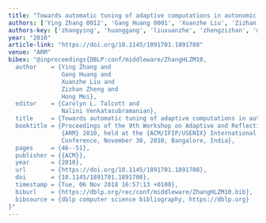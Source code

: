 ```yaml
---
title: "Towards automatic tuning of adaptive computations in autonomic middleware"
authors: ['Ying Zhang 0012', 'Gang Huang 0001', 'Xuanzhe Liu', 'Zizhan Zheng', 'Hong Mei']
authors-key: ['zhangying', 'huanggang', 'liuxuanzhe', 'zhengzizhan', 'meihong']
year: "2010"
article-link: "https://doi.org/10.1145/1891701.1891708"
venue: "ARM"
bibex: "@inproceedings{DBLP:conf/middleware/ZhangHLZM10,
  author    = {Ying Zhang and
               Gang Huang and
               Xuanzhe Liu and
               Zizhan Zheng and
               Hong Mei},
  editor    = {Carolyn L. Talcott and
               Nalini Venkatasubramanian},
  title     = {Towards automatic tuning of adaptive computations in autonomic middleware},
  booktitle = {Proceedings of the 9th Workshop on Adaptive and Reflective Middleware,
               {ARM} 2010, held at the {ACM/IFIP/USENIX} International Middleware
               Conference, November 30, 2010, Bangalore, India},
  pages     = {46--51},
  publisher = {{ACM}},
  year      = {2010},
  url       = {https://doi.org/10.1145/1891701.1891708},
  doi       = {10.1145/1891701.1891708},
  timestamp = {Tue, 06 Nov 2018 16:57:13 +0100},
  biburl    = {https://dblp.org/rec/conf/middleware/ZhangHLZM10.bib},
  bibsource = {dblp computer science bibliography, https://dblp.org}
}"
---
```

